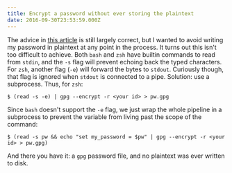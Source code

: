 ```yaml
---
title: Encrypt a password without ever storing the plaintext
date: 2016-09-30T23:53:59.000Z
---
```


The advice in [this article][] is still largely correct, but I wanted to avoid
writing my password in plaintext at any point in the process. It turns out this
isn't too difficult to achieve. Both `bash` and `zsh` have builtin commands to
read from `stdin`, and the `-s` flag will prevent echoing back the typed
characters. For `zsh`, another flag (`-e`) will forward the bytes to `stdout`.
Curiously though, that flag is ignored when `stdout` is connected to a pipe.
Solution: use a subprocess. Thus, for `zsh`:

```terminal
$ (read -s -e) | gpg --encrypt -r <your id> > pw.gpg
```

Since `bash` doesn't support the `-e` flag, we just wrap the whole pipeline in a
subprocess to prevent the variable from living past the scope of the command:

```terminal
$ (read -s pw && echo "set my_password = $pw" | gpg --encrypt -r <your id> > pw.gpg)
```

And there you have it: a `gpg` password file, and no plaintext was ever written
to disk.

[this article]: https://pthree.org/2012/01/07/encrypted-mutt-imap-smtp-passwords/
